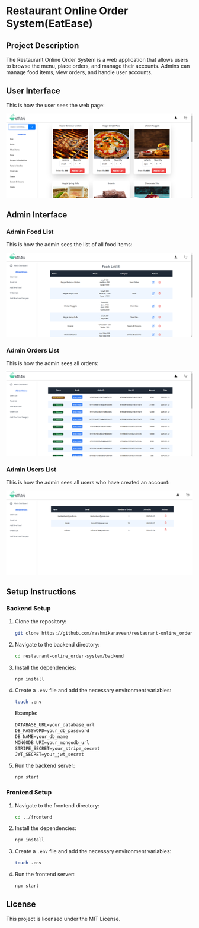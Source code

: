 # Restaurant Online Order System(EatEase)

## Project Description

The Restaurant Online Order System is a web application that allows users to browse the menu, place orders, and manage their accounts. Admins can manage food items, view orders, and handle user accounts.

## User Interface

This is how the user sees the web page:

![User Interface](images/userInterface.png)

## Admin Interface

### Admin Food List

This is how the admin sees the list of all food items:

![Admin Food List](images/adminFoodList.png)

### Admin Orders List

This is how the admin sees all orders:

![Admin Orders List](images/adminOrderList.png)

### Admin Users List

This is how the admin sees all users who have created an account:

![Admin Users List](images/adminUsersListpage.png)

## Setup Instructions

### Backend Setup

1. Clone the repository:
    ```sh
    git clone https://github.com/rashmikanaveen/restaurant-online_order-system.git
    ```
2. Navigate to the backend directory:
    ```sh
    cd restaurant-online_order-system/backend
    ```
3. Install the dependencies:
    ```sh
    npm install
    ```
4. Create a `.env` file and add the necessary environment variables:
    ```sh
    touch .env
    ```
    Example:
    ```env
    DATABASE_URL=your_database_url
    DB_PASSWORD=your_db_password
    DB_NAME=your_db_name
    MONGODB_URI=your_mongodb_url
    STRIPE_SECRET=your_stripe_secret
    JWT_SECRET=your_jwt_secret
    ```
5. Run the backend server:
    ```sh
    npm start
    ```

### Frontend Setup

1. Navigate to the frontend directory:
    ```sh
    cd ../frontend
    ```
2. Install the dependencies:
    ```sh
    npm install
    ```
3. Create a `.env` file and add the necessary environment variables:
    ```sh
    touch .env
    ```
4. Run the frontend server:
    ```sh
    npm start
    ```

## License

This project is licensed under the MIT License.

